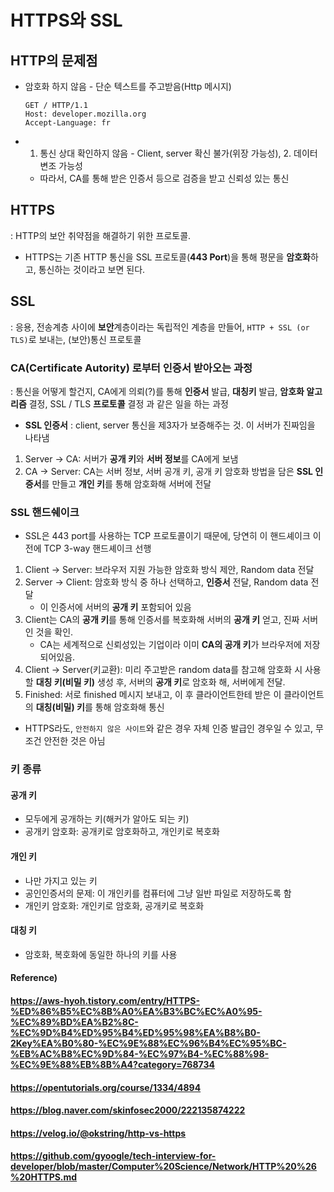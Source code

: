 # HTTPS와 SSL



## HTTP의 문제점

* 암호화 하지 않음 - 단순 텍스트를 주고받음(Http 메시지)

  ```http
  GET / HTTP/1.1
  Host: developer.mozilla.org
  Accept-Language: fr
  ```

* 1. 통신 상대 확인하지 않음 - Client, server 확신 불가(위장 가능성), 2. 데이터 변조 가능성

  * 따라서, CA를 통해 받은 인증서 등으로 검증을 받고 신뢰성 있는 통신



## HTTPS

: HTTP의 보안 취약점을 해결하기 위한 프로토콜.

* HTTPS는 기존 HTTP 통신을 SSL 프로토콜(**443 Port**)을 통해 평문을 **암호화**하고, 통신하는 것이라고 보면 된다.



## SSL

: 응용, 전송계층 사이에 **보안**계층이라는 독립적인 계층을 만들어, `HTTP + SSL (or TLS)`로 보내는, (보안)통신 프로토콜



### CA(Certificate Autority) 로부터 인증서 받아오는 과정

: 통신을 어떻게 할건지, CA에게 의뢰(?)를 통해 **인증서** 발급, **대칭키** 발급, **암호화 알고리즘** 결정, SSL / TLS **프로토콜** 결정 과 같은 일을 하는 과정

* **SSL 인증서** : client, server 통신을 제3자가 보증해주는 것. 이 서버가 진짜임을 나타냄

1. Server -> CA: 서버가 **공개 키**와 **서버 정보**를 CA에게 보냄
2. CA -> Server: CA는 서버 정보, 서버 공개 키, 공개 키 암호화 방법을 담은 **SSL 인증서**를 만들고 **개인 키**를 통해 암호화해 서버에 전달



### SSL 핸드쉐이크

* SSL은 443 port를 사용하는 TCP 프로토콜이기 때문에, 당연히 이 핸드셰이크 이전에 TCP 3-way 핸드셰이크 선행



1. Client -> Server: 브라우저 지원 가능한 암호화 방식 제안, Random data 전달
2. Server -> Client: 암호화 방식 중 하나 선택하고, **인증서** 전달, Random data 전달
   * 이 인증서에 서버의 **공개 키** 포함되어 있음
3. Client는 CA의 **공개 키**를 통해 인증서를 복호화해 서버의 **공개 키** 얻고, 진짜 서버인 것을 확인.
   * CA는 세계적으로 신뢰성있는 기업이라 이미 **CA의 공개 키**가 브라우저에 저장 되어있음.
4. Client -> Server(키교환): 미리 주고받은 random data를 참고해 암호화 시 사용할 **대칭 키(비밀 키)** 생성 후, 서버의 **공개 키**로 암호화 해, 서버에게 전달.
5. Finished: 서로 finished 메시지 보내고, 이 후 클라이언트한테 받은 이 클라이언트의 **대칭(비밀) 키**를 통해 암호화해 통신



* HTTPS라도, `안전하지 않은 사이트`와 같은 경우 자체 인증 발급인 경우일 수 있고, 무조건 안전한 것은 아님



### 키 종류

#### 공개 키

* 모두에게 공개하는 키(해커가 알아도 되는 키)
* 공개키 암호화: 공개키로 암호화하고, 개인키로 복호화



#### 개인 키

* 나만 가지고 있는 키
* 공인인증서의 문제: 이 개인키를 컴퓨터에 그냥 일반 파일로 저장하도록 함
* 개인키 암호화: 개인키로 암호화, 공개키로 복호화



#### 대칭 키

* 암호화, 복호화에 동일한 하나의 키를 사용



#### Reference)

#### https://aws-hyoh.tistory.com/entry/HTTPS-%ED%86%B5%EC%8B%A0%EA%B3%BC%EC%A0%95-%EC%89%BD%EA%B2%8C-%EC%9D%B4%ED%95%B4%ED%95%98%EA%B8%B0-2Key%EA%B0%80-%EC%9E%88%EC%96%B4%EC%95%BC-%EB%AC%B8%EC%9D%84-%EC%97%B4-%EC%88%98-%EC%9E%88%EB%8B%A4?category=768734

#### https://opentutorials.org/course/1334/4894

#### https://blog.naver.com/skinfosec2000/222135874222

#### https://velog.io/@okstring/http-vs-https

#### https://github.com/gyoogle/tech-interview-for-developer/blob/master/Computer%20Science/Network/HTTP%20%26%20HTTPS.md